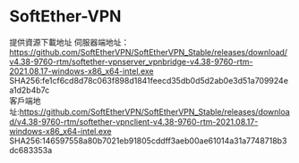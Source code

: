 # SoftEther-VPN
提供資源下載地址
伺服器端地址：https://github.com/SoftEtherVPN/SoftEtherVPN_Stable/releases/download/v4.38-9760-rtm/softether-vpnserver_vpnbridge-v4.38-9760-rtm-2021.08.17-windows-x86_x64-intel.exe
<br>
SHA256:fe1cf6cd8d78c063f898d1841feecd35db0d5d2ab0e3d51a709924ea1d2b4b7c
<br>
客戶端地址:https://github.com/SoftEtherVPN/SoftEtherVPN_Stable/releases/download/v4.38-9760-rtm/softether-vpnclient-v4.38-9760-rtm-2021.08.17-windows-x86_x64-intel.exe
<br>
SHA256:146597558a80b7021eb91805cddff3aeb00ae61014a31a7748718b3dc683353a
